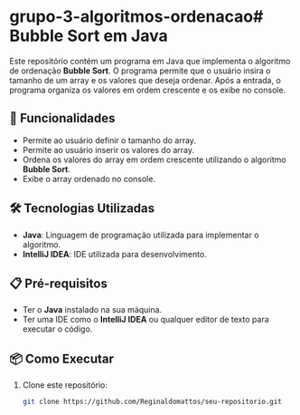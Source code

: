 # grupo-3-algoritmos-ordenacao# Bubble Sort em Java

Este repositório contém um programa em Java que implementa o algoritmo de ordenação **Bubble Sort**. O programa permite que o usuário insira o tamanho de um array e os valores que deseja ordenar. Após a entrada, o programa organiza os valores em ordem crescente e os exibe no console.

## 🚀 Funcionalidades

- Permite ao usuário definir o tamanho do array.
- Permite ao usuário inserir os valores do array.
- Ordena os valores do array em ordem crescente utilizando o algoritmo **Bubble Sort**.
- Exibe o array ordenado no console.

## 🛠️ Tecnologias Utilizadas

- **Java**: Linguagem de programação utilizada para implementar o algoritmo.
- **IntelliJ IDEA**: IDE utilizada para desenvolvimento.

## 📋 Pré-requisitos

- Ter o **Java** instalado na sua máquina.
- Ter uma IDE como o **IntelliJ IDEA** ou qualquer editor de texto para executar o código.

## 📦 Como Executar

1. Clone este repositório:
   ```bash
   git clone https://github.com/Reginaldomattos/seu-repositorio.git